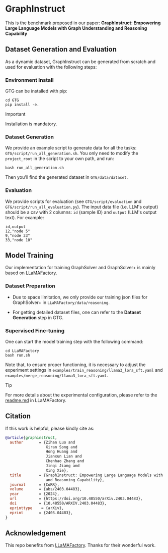 # GraphInstruct

This is the benchmark proposed in our paper: **GraphInstruct: Empowering Large Language Models with Graph Understanding and Reasoning Capability**

## Dataset Generation and Evaluation

As a dynamic dataset, GraphInstruct can be generated from scratch and used for evaluation with the following steps:

### Environment Install

GTG can be installed with pip:

```
cd GTG
pip install -e.
```
> [!IMPORTANT]
> Installation is mandatory.

### Dataset Generation

We provide an example script to generate data for all the tasks: `GTG/script/run_all_generation.sh`. 
You only need to modify the `project_root` in the script to your own path, and run:

```
bash run_all_generation.sh
```

Then you'll find the generated dataset in `GTG/data/dataset`. 


### Evaluation

We provide scripts for evaluation (see `GTG/script/evaluation` and `GTG/script/run_all_evaluation.py`). 
The input data file (i.e. LLM's output) should be a csv with 2 columns: `id` (sample ID) and `output` (LLM's output text). 
For example: 

```
id,output
12,"node 5"
9,"node 33"
33,"node 10"
```

## Model Training

Our implementation for training GraphSolver and GraphSolver+ is mainly based on [LLaMAFactory](https://github.com/hiyouga/LLaMA-Factory).

### Dataset Preparation

- Due to space limitation, we only provide our training json files for GraphSolver+ in `LLaMAFactory/data/reasoning`. 

- For getting detailed dataset files, one can refer to the **Dataset Generation** step in GTG.

### Supervised Fine-tuning

One can start the model training step with the following command:

```
cd LLaMAFactory
bash run.sh
```

Note that, to ensure proper functioning, it is necessary to adjust the experiment settings in `examples/train_reasoning/llama3_lora_sft.yaml` and `examples/merge_reasoning/llama3_lora_sft.yaml`.

> [!TIP]
> For more details about the experimental configuration, please refer to the [readme.md](https://github.com/CGCL-codes/GraphInstruct/blob/main/LLaMAFactory/README.md) in LLaMAFactory.

## Citation

If this work is helpful, please kindly cite as:

```bibtex
@article{graphinstruct,
  author       = {Zihan Luo and
                  Xiran Song and
                  Hong Huang and
                  Jianxun Lian and
                  Chenhao Zhang and
                  Jinqi Jiang and
                  Xing Xie},
  title        = {GraphInstruct: Empowering Large Language Models with Graph Understanding
                  and Reasoning Capability},
  journal      = {CoRR},
  volume       = {abs/2403.04483},
  year         = {2024},
  url          = {https://doi.org/10.48550/arXiv.2403.04483},
  doi          = {10.48550/ARXIV.2403.04483},
  eprinttype    = {arXiv},
  eprint       = {2403.04483},
}
```

## Acknowledgement

This repo benefits from [LLaMAFactory]([https://github.com/huggingface/peft](https://github.com/hiyouga/LLaMA-Factory)). Thanks for their wonderful work.

